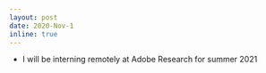 ```yaml
---
layout: post
date: 2020-Nov-1
inline: true
---
```


* I will be interning remotely at Adobe Research for summer 2021